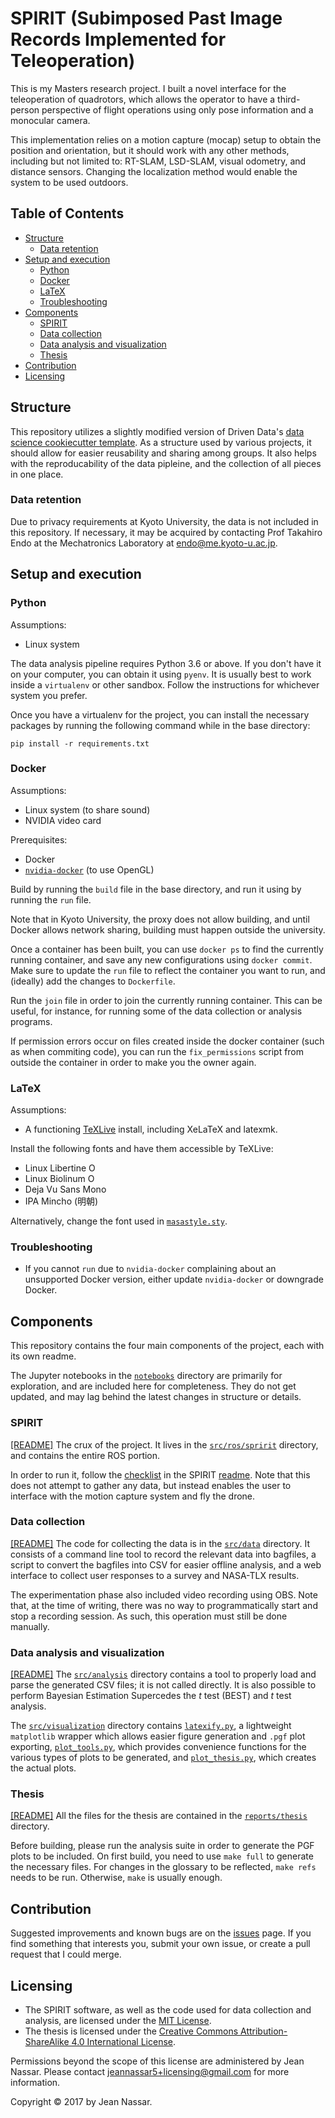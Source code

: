 # SPIRIT (Subimposed Past Image Records Implemented for Teleoperation)

This is my Masters research project.
I built a novel interface for the teleoperation of quadrotors, which allows the operator to have a third-person perspective of flight operations using only pose information and a monocular camera.

This implementation relies on a motion capture (mocap) setup to obtain the position and orientation, but it should work with any other methods, including but not limited to: RT-SLAM, LSD-SLAM, visual odometry, and distance sensors.
Changing the localization method would enable the system to be used outdoors.


## Table of Contents

* [Structure](#structure)
  * [Data retention](#data-retention)
* [Setup and execution](#setup-and-execution)
  * [Python](#python)
  * [Docker](#docker)
  * [LaTeX](#latex)
  * [Troubleshooting](#troubleshooting)
* [Components](#components)
  * [SPIRIT](#spirit)
  * [Data collection](#data-collection)
  * [Data analysis and visualization](#data-analysis-and-visualization)
  * [Thesis](#thesis)
* [Contribution](#contribution)
* [Licensing](#licensing)


## Structure
This repository utilizes a slightly modified version of Driven Data's [data science cookiecutter template](https://drivendata.github.io/cookiecutter-data-science/).
As a structure used by various projects, it should allow for easier reusability and sharing among groups.
It also helps with the reproducability of the data pipleine, and the collection of all pieces in one place.

### Data retention
Due to privacy requirements at Kyoto University, the data is not included in this repository.
If necessary, it may be acquired by contacting Prof Takahiro Endo at the Mechatronics Laboratory at endo@me.kyoto-u.ac.jp.


## Setup and execution

### Python
Assumptions:
* Linux system

The data analysis pipeline requires Python 3.6 or above.
If you don't have it on your computer, you can obtain it using `pyenv`.
It is usually best to work inside a `virtualenv` or other sandbox.
Follow the instructions for whichever system you prefer.

Once you have a virtualenv for the project, you can install the necessary packages by running the following command while in the base directory:

    pip install -r requirements.txt

### Docker
Assumptions:
* Linux system (to share sound)
* NVIDIA video card

Prerequisites:
* Docker
* [`nvidia-docker`](https://github.com/NVIDIA/nvidia-docker) (to use OpenGL)

Build by running the `build` file in the base directory, and run it using by running the `run` file.

Note that in Kyoto University, the proxy does not allow building, and until Docker allows network sharing, building must happen outside the university.

Once a container has been built, you can use `docker ps` to find the currently running container, and save any new configurations using `docker commit`.
Make sure to update the `run` file to reflect the container you want to run, and (ideally) add the changes to `Dockerfile`.

Run the `join` file in order to join the currently running container.
This can be useful, for instance, for running some of the data collection or analysis programs.

If permission errors occur on files created inside the docker container (such as when commiting code), you can run the `fix_permissions` script from outside the container in order to make you the owner again.

### LaTeX

Assumptions:
* A functioning [TeXLive](https://www.tug.org/texlive) install, including XeLaTeX and latexmk.

Install the following fonts and have them accessible by TeXLive:

* Linux Libertine O
* Linux Biolinum O
* Deja Vu Sans Mono
* IPA Mincho (明朝)

Alternatively, change the font used in [`masastyle.sty`](reports/thesis/masastyle.sty#L64).

### Troubleshooting

* If you cannot `run` due to `nvidia-docker` complaining about an unsupported Docker version, either update `nvidia-docker` or downgrade Docker.


## Components
This repository contains the four main components of the project, each with its own readme.

The Jupyter notebooks in the [`notebooks`](notebooks) directory are primarily for exploration, and are included here for completeness.
They do not get updated, and may lag behind the latest changes in structure or details.

### SPIRIT
[[README]](references/readme_spirit.md)
The crux of the project.
It lives in the [`src/ros/spririt`](src/ros/spirit) directory, and contains the entire ROS portion. 

In order to run it, follow the [checklist](references/readme_spirit.md#checklist) in the SPIRIT [readme](references/readme_spirit.md).
Note that this does not attempt to gather any data, but instead enables the user to interface with the motion capture system and fly the drone.

### Data collection 
[[README]](references/readme_data.md)
The code for collecting the data is in the [`src/data`](src/data) directory.
It consists of a command line tool to record the relevant data into bagfiles, a script to convert the bagfiles into CSV for easier offline analysis, and a web interface to collect user responses to a survey and NASA-TLX results.

The experimentation phase also included video recording using OBS.
Note that, at the time of writing, there was no way to programmatically start and stop a recording session.
As such, this operation must still be done manually.

### Data analysis and visualization
[[README]](references/readme_analysis.md)
The [`src/analysis`](src/analysis) directory contains a tool to properly load and parse the generated CSV files; it is not called directly. It is also possible to perform Bayesian Estimation Supercedes the *t* test (BEST) and *t* test analysis.

The [`src/visualization`](src/visualization) directory contains [`latexify.py`](src/visualization/latexify.py), a lightweight `matplotlib` wrapper which allows easier figure generation and `.pgf` plot exporting, [`plot_tools.py`](src/visualization/plot_tools.py), which provides convenience functions for the various types of plots to be generated, and [`plot_thesis.py`](src/visualization/plot_thesis.py), which creates the actual plots.

### Thesis
[[README]](references/readme_thesis.md)
All the files for the thesis are contained in the [`reports/thesis`](reports/thesis) directory.

Before building, please run the analysis suite in order to generate the PGF plots to be included.
On first build, you need to use `make full` to generate the necessary files.
For changes in the glossary to be reflected, `make refs` needs to be run.
Otherwise, `make` is usually enough.

## Contribution
Suggested improvements and known bugs are on the [issues](https://github.com/masasin/spirit/issues/) page.
If you find something that interests you, submit your own issue, or create a pull request that I could merge.

## Licensing
* The SPIRIT software, as well as the code used for data collection and analysis, are licensed under the [MIT License](LICENSE).
* The thesis is licensed under the [Creative Commons Attribution-ShareAlike 4.0 International License](reports/thesis/LICENSE.md).

Permissions beyond the scope of this license are administered by Jean Nassar. Please contact jeannassar5+licensing@gmail.com for more information.

Copyright © 2017 by Jean Nassar.
